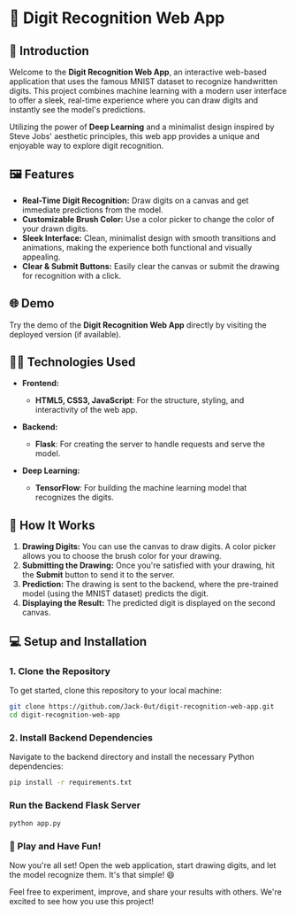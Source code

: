# 📝 **Digit Recognition Web App**

## 🚀 Introduction

Welcome to the **Digit Recognition Web App**, an interactive web-based application that uses the famous MNIST dataset to recognize handwritten digits. This project combines machine learning with a modern user interface to offer a sleek, real-time experience where you can draw digits and instantly see the model's predictions.

Utilizing the power of **Deep Learning** and a minimalist design inspired by Steve Jobs' aesthetic principles, this web app provides a unique and enjoyable way to explore digit recognition.

## 🖼️ Features

- **Real-Time Digit Recognition:** Draw digits on a canvas and get immediate predictions from the model.
- **Customizable Brush Color:** Use a color picker to change the color of your drawn digits.
- **Sleek Interface:** Clean, minimalist design with smooth transitions and animations, making the experience both functional and visually appealing.
- **Clear & Submit Buttons:** Easily clear the canvas or submit the drawing for recognition with a click.

## 🌐 Demo

Try the demo of the **Digit Recognition Web App** directly by visiting the deployed version (if available).

## 🧑‍💻 Technologies Used

- **Frontend:**
  - **HTML5, CSS3, JavaScript**: For the structure, styling, and interactivity of the web app.

- **Backend:**
  - **Flask**: For creating the server to handle requests and serve the model.

- **Deep Learning:**
  - **TensorFlow**: For building the machine learning model that recognizes the digits.

## 🎯 How It Works

1. **Drawing Digits:** You can use the canvas to draw digits. A color picker allows you to choose the brush color for your drawing.
2. **Submitting the Drawing:** Once you're satisfied with your drawing, hit the **Submit** button to send it to the server.
3. **Prediction:** The drawing is sent to the backend, where the pre-trained model (using the MNIST dataset) predicts the digit.
4. **Displaying the Result:** The predicted digit is displayed on the second canvas.

## 💻 Setup and Installation

### 1. Clone the Repository

To get started, clone this repository to your local machine:

```bash
git clone https://github.com/Jack-0ut/digit-recognition-web-app.git
cd digit-recognition-web-app
```

### 2. Install Backend Dependencies

Navigate to the backend directory and install the necessary Python dependencies:

```bash
pip install -r requirements.txt
``` 

### Run the Backend Flask Server

```bash 
python app.py
```
### 🎉 Play and Have Fun!
Now you're all set! Open the web application, start drawing digits, and let the model recognize them. It's that simple! 😄

Feel free to experiment, improve, and share your results with others. We're excited to see how you use this project!